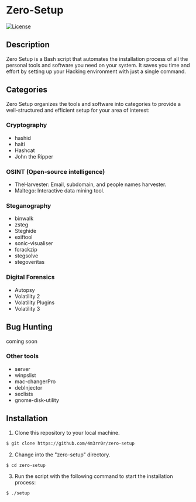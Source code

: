 # Zero-Setup

[![License](https://img.shields.io/badge/License-MIT-blue.svg)](LICENSE)

## Description

Zero Setup is a Bash script that automates the installation process of all the personal tools and software you need on your system. It saves you time and effort by setting up your Hacking environment with just a single command.

## Categories

Zero Setup organizes the tools and software into categories to provide a well-structured and efficient setup for your area of interest:

### Cryptography

- hashid
- haiti
- Hashcat
- John the Ripper

### OSINT (Open-source intelligence)

- TheHarvester: Email, subdomain, and people names harvester.
- Maltego: Interactive data mining tool.

### Steganography

- binwalk
- zsteg
- Steghide
- exiftool
- sonic-visualiser
- fcrackzip
- stegsolve
- stegoveritas

### Digital Forensics

- Autopsy
- Volatility 2
- Volatility Plugins
- Volatility 3

## Bug Hunting

coming soon


### Other tools

- server
- winpslist
- mac-changerPro
- debInjector
- seclists
- gnome-disk-utility


## Installation

1. Clone this repository to your local machine.

```bash
$ git clone https://github.com/4m3rr0r/zero-setup
```
2. Change into the "zero-setup" directory.

```bash
$ cd zero-setup
```
3. Run the script with the following command to start the installation process:

```bash
$ ./setup
```
